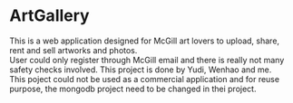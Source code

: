 # ArtGallery
This is a web application designed for McGill art lovers to upload, share, rent and sell artworks and photos.   
User could only register through McGill email and there is really not many safety checks involved. This project is done by Yudi, Wenhao and me.   
This poject could not be used as a commercial application and for reuse purpose, the mongodb project need to be changed in thei project.   
